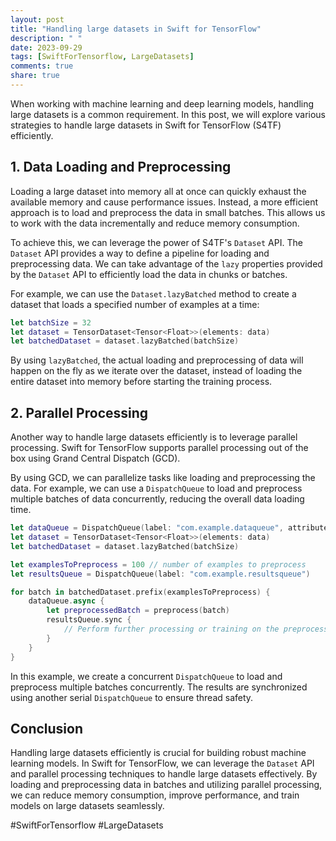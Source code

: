 ```yaml
---
layout: post
title: "Handling large datasets in Swift for TensorFlow"
description: " "
date: 2023-09-29
tags: [SwiftForTensorflow, LargeDatasets]
comments: true
share: true
---
```


When working with machine learning and deep learning models, handling large datasets is a common requirement. In this post, we will explore various strategies to handle large datasets in Swift for TensorFlow (S4TF) efficiently. 

## 1. Data Loading and Preprocessing

Loading a large dataset into memory all at once can quickly exhaust the available memory and cause performance issues. Instead, a more efficient approach is to load and preprocess the data in small batches. This allows us to work with the data incrementally and reduce memory consumption.

To achieve this, we can leverage the power of S4TF's `Dataset` API. The `Dataset` API provides a way to define a pipeline for loading and preprocessing data. We can take advantage of the `lazy` properties provided by the `Dataset` API to efficiently load the data in chunks or batches.

For example, we can use the `Dataset.lazyBatched` method to create a dataset that loads a specified number of examples at a time:

```swift
let batchSize = 32
let dataset = TensorDataset<Tensor<Float>>(elements: data)
let batchedDataset = dataset.lazyBatched(batchSize)
```

By using `lazyBatched`, the actual loading and preprocessing of data will happen on the fly as we iterate over the dataset, instead of loading the entire dataset into memory before starting the training process.

## 2. Parallel Processing

Another way to handle large datasets efficiently is to leverage parallel processing. Swift for TensorFlow supports parallel processing out of the box using Grand Central Dispatch (GCD).

By using GCD, we can parallelize tasks like loading and preprocessing the data. For example, we can use a `DispatchQueue` to load and preprocess multiple batches of data concurrently, reducing the overall data loading time.

```swift
let dataQueue = DispatchQueue(label: "com.example.dataqueue", attributes: .concurrent)
let dataset = TensorDataset<Tensor<Float>>(elements: data)
let batchedDataset = dataset.lazyBatched(batchSize)

let examplesToPreprocess = 100 // number of examples to preprocess
let resultsQueue = DispatchQueue(label: "com.example.resultsqueue")

for batch in batchedDataset.prefix(examplesToPreprocess) {
    dataQueue.async {
        let preprocessedBatch = preprocess(batch)
        resultsQueue.sync {
            // Perform further processing or training on the preprocessed batch
        }
    }
}
```

In this example, we create a concurrent `DispatchQueue` to load and preprocess multiple batches concurrently. The results are synchronized using another serial `DispatchQueue` to ensure thread safety.

## Conclusion

Handling large datasets efficiently is crucial for building robust machine learning models. In Swift for TensorFlow, we can leverage the `Dataset` API and parallel processing techniques to handle large datasets effectively. By loading and preprocessing data in batches and utilizing parallel processing, we can reduce memory consumption, improve performance, and train models on large datasets seamlessly.

#SwiftForTensorflow #LargeDatasets